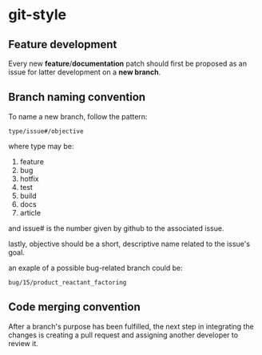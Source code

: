 # git-style

## Feature development

Every new **feature**/**documentation** patch should first be proposed as an issue for latter development on a **new branch**.

## Branch naming convention

To name a new branch, follow the pattern:

```
type/issue#/objective
```

where type may be:
1. feature
2. bug
3. hotfix
4. test
5. build
6. docs
7. article

and issue# is the number given by github to the associated issue.

lastly, objective should be a short, descriptive name related to the issue's goal.

an exaple of a possible bug-related branch could be:

```
bug/15/product_reactant_factoring
```

## Code merging convention

After a branch's purpose has been fulfilled, the next step in integrating the changes is creating a pull request and assigning another developer to review it.
